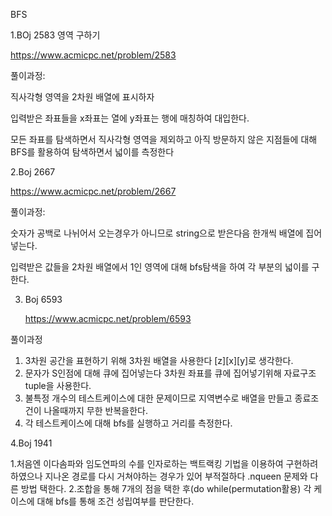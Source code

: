 BFS

1.BOj 2583 영역 구하기

https://www.acmicpc.net/problem/2583

풀이과정:

직사각형 영역을 2차원 배열에 표시하자

입력받은 좌표들을 x좌표는 열에 y좌표는 행에 매칭하여 대입한다.

모든 좌표를 탐색하면서 직사각형 영역을 제외하고 아직 방문하지 않은 지점들에 대해 BFS를 활용하여 탐색하면서 넓이를 측정한다

2.Boj 2667

https://www.acmicpc.net/problem/2667

풀이과정:

숫자가 공백로 나뉘어서 오는경우가 아니므로 string으로 받은다음 한개씩 배열에 집어넣는다.

입력받은 값들을  2차원 배열에서 1인 영역에 대해 bfs탐색을 하여 각 부분의 넓이를 구한다.  

3. Boj 6593

   https://www.acmicpc.net/problem/6593

풀이과정

1. 3차원 공간을 표현하기 위해 3차원 배열을 사용한다 [z][x][y]로 생각한다.
2.  문자가 S인점에 대해 큐에 집어넣는다 3차원 좌표를 큐에 집어넣기위해 자료구조 tuple을 사용한다.
3.   불특정 개수의 테스트케이스에 대한 문제이므로 지역변수로 배열을 만들고 종료조건이 나올때까지 무한 반복을한다.
4.   각 테스트케이스에 대해 bfs를 실행하고 거리를 측정한다.

4.Boj 1941

1.처음엔 이다솜파와 임도연파의 수를 인자로하는  백트랙킹 기법을 이용하여 구현하려 하였으나 지나온 경로를 다시 거쳐야하는 경우가 있어 부적절하다 .nqueen 문제와 다른 방법 택한다.
2.조합을 통해 7개의 점을 택한 후(do while(permutation활용) 각 케이스에 대해 bfs를 통해 조건 성립여부를 판단한다. 
   
